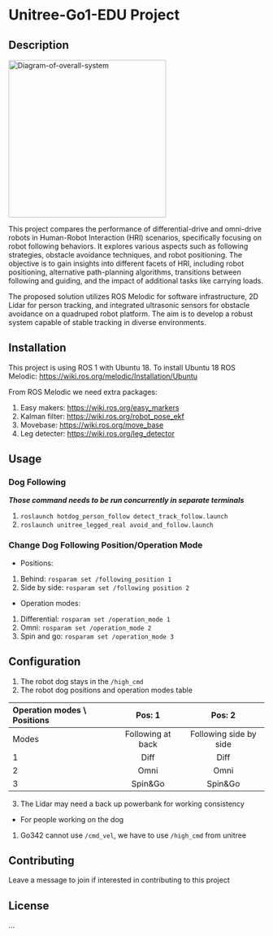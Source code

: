# Unitree-Go1-EDU Project 

## Description 
<img width="310" alt="Diagram-of-overall-system" src="https://github.com/thieulong/Unitree-Go1-EDU/assets/53591284/1fe15416-d4b1-4d6f-879c-460af740315d">


This project compares the performance of differential-drive and omni-drive robots in Human-Robot Interaction (HRI) scenarios, specifically focusing on robot following behaviors. 
It explores various aspects such as following strategies, obstacle avoidance techniques, and robot positioning. 
The objective is to gain insights into different facets of HRI, including robot positioning, alternative path-planning algorithms, transitions between following and guiding, and the impact of additional tasks like carrying loads.

The proposed solution utilizes ROS Melodic for software infrastructure, 2D Lidar for person tracking, and integrated ultrasonic sensors for obstacle avoidance on a quadruped robot platform. 
The aim is to develop a robust system capable of stable tracking in diverse environments.

## Installation

This project is using ROS 1 with Ubuntu 18.
To install Ubuntu 18 ROS Melodic: https://wiki.ros.org/melodic/Installation/Ubuntu

From ROS Melodic we need extra packages:
1. Easy makers: https://wiki.ros.org/easy_markers
2. Kalman filter: https://wiki.ros.org/robot_pose_ekf
3. Movebase: https://wiki.ros.org/move_base
4. Leg detecter: https://wiki.ros.org/leg_detector

## Usage

### Dog Following
***Those command needs to be run concurrently in separate terminals***
1. `roslaunch hotdog_person_follow detect_track_follow.launch`
2. `roslaunch unitree_legged_real avoid_and_follow.launch`

### Change Dog Following Position/Operation Mode

- Positions:
1. Behind: `rosparam set /following_position 1`
1. Side by side: `rosparam set /following position 2`

- Operation modes:
1. Differential: `rosparam set /operation_mode 1`
2. Omni: `rosparam set /operation_mode 2`
3. Spin and go: `rosparam set /operation_mode 3`


## Configuration

1. The robot dog stays in the `/high_cmd`
2. The robot dog positions and operation modes table


| Operation modes \ Positions | Pos: 1 | Pos: 2 |
| :- | :---------------: | :---------------: |
| Modes | Following at back  | Following side by side |
| 1 | Diff | Diff |
| 2 | Omni | Omni |
| 3 | Spin&Go | Spin&Go |

3. The Lidar may need a back up powerbank for working consistency 

- For people working on the dog
1. Go342 cannot use `/cmd_vel`, we have to use `/high_cmd` from unitree

## Contributing

Leave a message to join if interested in contributing to this project

## License
...
